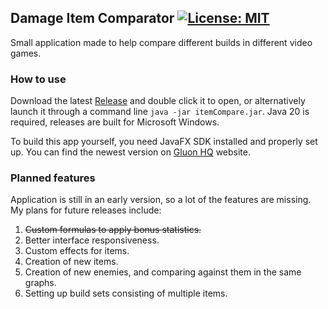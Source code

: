 ## Damage Item Comparator [![License: MIT](https://img.shields.io/badge/License-MIT-yellow.svg)](https://opensource.org/licenses/MIT)

Small application made to help compare different builds in different video games.

### How to use

Download the latest [Release](https://github.com/MateuszLubian00/DamageItemComparator/releases) and double click it to open, or alternatively launch it through a command line `java -jar itemCompare.jar`. Java 20 is required, releases are built for Microsoft Windows.

To build this app yourself, you need JavaFX SDK installed and properly set up. You can find the newest version on [Gluon HQ](https://gluonhq.com/products/javafx/) website.

### Planned features

Application is still in an early version, so a lot of the features are missing. My plans for future releases include:
1. ~~Custom formulas to apply bonus statistics.~~
2. Better interface responsiveness. 
3. Custom effects for items.
4. Creation of new items.
5. Creation of new enemies, and comparing against them in the same graphs. 
6. Setting up build sets consisting of multiple items.